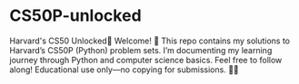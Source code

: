 # CS50P-unlocked
Harvard's CS50 Unlocked📘 Welcome! 👋 This repo contains my solutions to Harvard’s CS50P (Python) problem sets. I’m documenting my learning journey through Python and computer science basics. Feel free to follow along! Educational use only—no copying for submissions. 🐍📘

